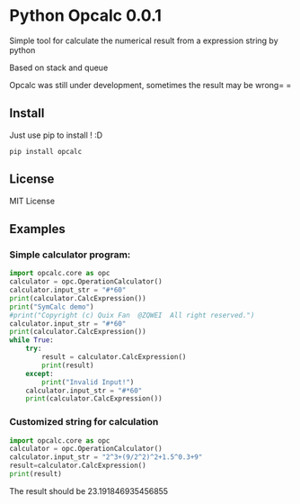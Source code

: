 # Python Opcalc 0.0.1

Simple tool for calculate the numerical result from a expression string by python

Based on stack and queue

Opcalc was still under development, sometimes the result may be wrong= =

## Install

Just use pip to install ! :D
```
pip install opcalc
```

## License

MIT License

## Examples

### Simple calculator program:

```python
import opcalc.core as opc
calculator = opc.OperationCalculator()
calculator.input_str = "#*60"
print(calculator.CalcExpression())
print("SymCalc demo")
#print("Copyright (c) Quix Fan  @ZQWEI  All right reserved.")
calculator.input_str = "#*60"
print(calculator.CalcExpression())
while True:
    try:
        result = calculator.CalcExpression()
        print(result)
    except:
        print("Invalid Input!")
    calculator.input_str = "#*60"
    print(calculator.CalcExpression())
```

### Customized string for calculation
```python
import opcalc.core as opc
calculator = opc.OperationCalculator()
calculator.input_str = "2^3+(9/2^2)^2+1.5^0.3+9"
result=calculator.CalcExpression()
print(result)
```

The result should be 23.191846935456855
